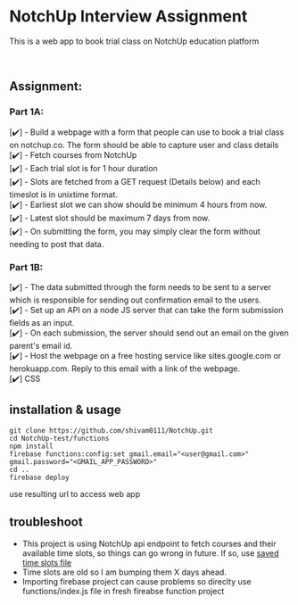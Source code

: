 # NotchUp Interview Assignment
This is a web app to book trial class on NotchUp education platform
   
<br>

## Assignment:       
### Part 1A:       
[✔️] - Build a webpage with a form that people can use to book a trial class on notchup.co. The form should be able to capture user and class details      
[✔️] - Fetch courses from NotchUp       
[✔️] - Each trial slot is for 1 hour duration        
[✔️] - Slots are fetched from a GET request (Details below) and each timeslot is in unixtime format.       
[✔️] - Earliest slot we can show should be minimum 4 hours from now.        
[✔️] - Latest slot should be maximum 7 days from now.       
[✔️] - On submitting the form, you may simply clear the form without needing to post that data.       

### Part 1B:        
[✔️] - The data submitted through the form needs to be sent to a server which is responsible for sending out confirmation email to the users.      
[✔️] - Set up an API on a node JS server that can take the form submission fields as an input.       
[✔️] - On each submission, the server should send out an email on the given parent's email id.         
[✔️] - Host the webpage on a free hosting service like sites.google.com or herokuapp.com. Reply to this email with a link of the webpage.     
[✔️] CSS    


## installation & usage      
```
git clone https://github.com/shivam0111/NotchUp.git
cd NotchUp-test/functions
npm install
firebase functions:config:set gmail.email="<user@gmail.com>" gmail.password="<GMAIL_APP_PASSWORD>"
cd ..
firebase deploy
```

use resulting url to access web app 


## troubleshoot
* This project is using NotchUp api endpoint to fetch courses and their available time slots, so things can go wrong in future. If so, use [saved time slots file](./original_assets/saved_time_slots.json)             
* Time slots are old so I am bumping them X days ahead.       
* Importing firebase project can cause problems so direclty use functions/index.js file in fresh fireabse function project
